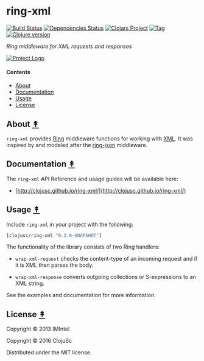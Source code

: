 # ring-xml

[![Build Status][travis-badge]][travis]
[![Dependencies Status][deps-badge]][deps]
[![Clojars Project][clojars-badge]][clojars]
[![Tag][tag-badge]][tag]
[![Clojure version][clojure-v]](project.clj)

*Ring middleware for XML requests and responses*

[![Project Logo][logo]][logo-large]


#### Contents

* [About](#about-)
* [Documentation](#documentation-)
* [Usage](#usage-)
* [License](#license-)


## About [&#x219F;](#contents)

`ring-xml` provides [Ring][ring] middleware functions for working with
[XML][xml]. It was inspired by and modeled after the [ring-json][ring json]
middleware.


## Documentation [&#x219F;](#contents)

The `ring-xml` API Reference and usage guides will be available here:
 * [http://clojusc.github.io/ring-xml/](http://clojusc.github.io/ring-xml/)


## Usage [&#x219F;](#contents)

Include `ring-xml` in your project with the following:

```clj
[clojusc/ring-xml "0.2.0-SNAPSHOT"]
```

The functionality of the library consists of two Ring handlers:

* `wrap-xml-request` checks the content-type of an incoming request and if it
  is XML then parses the body.

* `wrap-xml-response` converts outgoing collections or S-expressions to
  an XML string.

See the examples and documentation for more information.


## License [&#x219F;](#contents)

Copyright © 2013 IMIntel

Copyright © 2016 ClojuSc

Distributed under the MIT license.


<!-- Named page links below: /-->

[travis]: https://travis-ci.org/clojusc/ring-xml
[travis-badge]: https://travis-ci.org/clojusc/ring-xml.png?branch=master
[deps]: http://jarkeeper.com/clojusc/ring-xml
[deps-badge]: http://jarkeeper.com/clojusc/ring-xml/status.svg
[logo]: resources/images/ring-xml-logo-250x.png
[logo-large]: resources/images/ring-xml-logo-1000x.png
[tag-badge]: https://img.shields.io/github/tag/clojusc/ring-xml.svg
[tag]: https://github.com/clojusc/ring-xml/tags
[clojure-v]: https://img.shields.io/badge/clojure-1.8.0-blue.svg
[clojars]: https://clojars.org/clojusc/ring-xml
[clojars-badge]: https://img.shields.io/clojars/v/clojusc/ring-xml.svg

[ring]: https://github.com/ring-clojure
[xml]: https://en.wikipedia.org/wiki/XML
[ring json]: https://github.com/ring-clojure/ring-json

